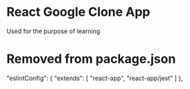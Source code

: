 # React Google Clone App

Used for the purpose of learning

# Removed from package.json
  "eslintConfig": {
    "extends": [
      "react-app",
      "react-app/jest"
    ]
  },